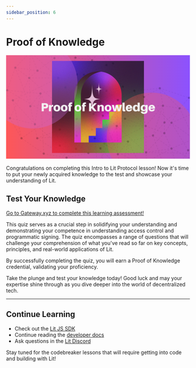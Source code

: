 ```yaml
---
sidebar_position: 6
---
```


# Proof of Knowledge
![image](../../../static/img/ll_pok.png)

Congratulations on completing this Intro to Lit Protocol lesson! Now it's time to put your newly acquired knowledge to the test and showcase your understanding of Lit.

## Test Your Knowledge

[Go to Gateway.xyz to complete this learning assessment!](https://www.mygateway.xyz/credential/1ec37660-5949-44c4-ad52-0a49f4253877)

This quiz serves as a crucial step in solidifying your understanding and demonstrating your competence in understanding access control and programmatic signing. The quiz encompasses a range of questions that will challenge your comprehension of what you've read so far on key concepts, principles, and real-world applications of Lit.

By successfully completing the quiz, you will earn a Proof of Knowledge credential, validating your proficiency.

Take the plunge and test your knowledge today! Good luck and may your expertise shine through as you dive deeper into the world of decentralized tech.

---

## Continue Learning
- Check out the [Lit JS SDK](https://github.com/LIT-Protocol/js-sdk)
- Continue reading the [developer docs](https://developer.litprotocol.com/)
- Ask questions in the [Lit Discord](https://litgateway.com/discord)

Stay tuned for the codebreaker lessons that will require getting into code and building with Lit!

